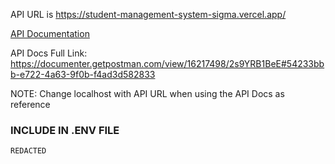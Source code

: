 API URL is https://student-management-system-sigma.vercel.app/

[API Documentation](https://documenter.getpostman.com/view/16217498/2s9YRB1BeE#54233bbb-e722-4a63-9f0b-f4ad3d582833) 

API Docs Full Link: https://documenter.getpostman.com/view/16217498/2s9YRB1BeE#54233bbb-e722-4a63-9f0b-f4ad3d582833

NOTE: Change localhost with API URL when using the API Docs as reference

### INCLUDE IN .ENV FILE
```REDACTED```
